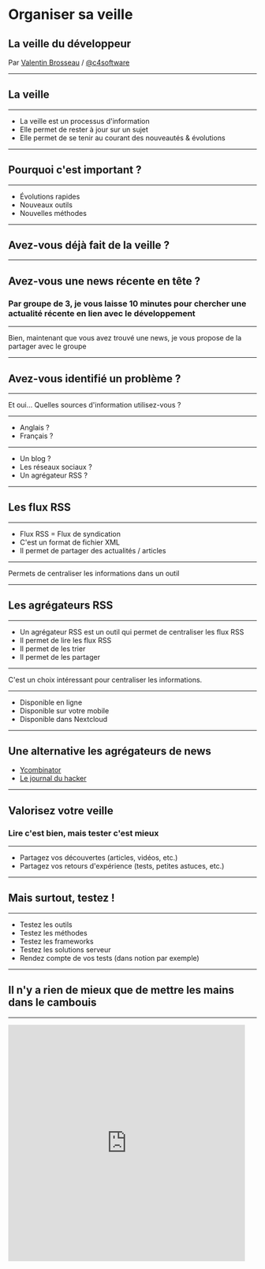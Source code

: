 # Organiser sa veille

## La veille du développeur

Par [Valentin Brosseau](https://github.com/c4software) / [@c4software](http://twitter.com/c4software)

---

## La veille

---

- La veille est un processus d'information
- Elle permet de rester à jour sur un sujet
- Elle permet de se tenir au courant des nouveautés & évolutions

---

## Pourquoi c'est important ?

---

- Évolutions rapides
- Nouveaux outils
- Nouvelles méthodes

---

## Avez-vous déjà fait de la veille ?

---

## Avez-vous une news récente en tête ?

### Par groupe de 3, je vous laisse 10 minutes pour chercher une actualité récente en lien avec le développement

---

Bien, maintenant que vous avez trouvé une news, je vous propose de la partager avec le groupe

---

## Avez-vous identifié un problème ?

---

Et oui… Quelles sources d'information utilisez-vous ?

---

- Anglais ?
- Français ?

---

- Un blog ?
- Les réseaux sociaux ?
- Un agrégateur RSS ?

---

## Les flux RSS

---

- Flux RSS = Flux de syndication
- C'est un format de fichier XML
- Il permet de partager des actualités / articles

---

Permets de centraliser les informations dans un outil

---

## Les agrégateurs RSS

---

- Un agrégateur RSS est un outil qui permet de centraliser les flux RSS
- Il permet de lire les flux RSS
- Il permet de les trier
- Il permet de les partager

---

C'est un choix intéressant pour centraliser les informations.

---

- Disponible en ligne
- Disponible sur votre mobile
- Disponible dans Nextcloud

---

## Une alternative les agrégateurs de news

- [Ycombinator](https://news.ycombinator.com/)
- [Le journal du hacker](https://www.journalduhacker.net/)

---

## Valorisez votre veille

### Lire c'est bien, mais tester c'est mieux

---

- Partagez vos découvertes (articles, vidéos, etc.)
- Partagez vos retours d'expérience (tests, petites astuces, etc.)

---

## Mais surtout, testez !

---

- Testez les outils
- Testez les méthodes
- Testez les frameworks
- Testez les solutions serveur
- Rendez compte de vos tests (dans notion par exemple)

---

## Il n'y a rien de mieux que de mettre les mains dans le cambouis

---

<iframe src="https://giphy.com/embed/jUJeNMVX2f7OuhCdu6" width="480" height="480" frameBorder="0" class="giphy-embed" allowFullScreen>

---

## Comment les partager ?

- Les oraux en cours 😘
- Sur vos réseaux sociaux
- Sur le Slack de la classe (#actu-dev par exemple)
- Sur votre Discord

---

## Les sources d'informations

---

Beaucoup de sources d'informations sont disponibles.

---

[Ma liste de sources](https://cours.brosseau.ovh/tp/veille/ressources.html)

---

## Mise en pratique

### Pendant 2 ans, nous vous inviterons à partager vos découvertes avec le groupe.

---

### Des questions ?